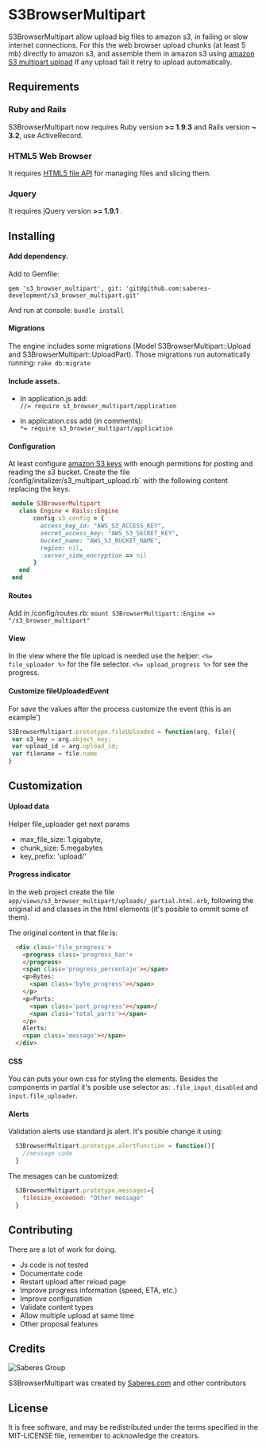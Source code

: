 S3BrowserMultipart
=========
S3BrowserMultipart allow upload big files to amazon s3, in failing or slow internet connections. 
For this the web browser upload chunks (at least 5 mb) directly to amazon s3, and assemble them in amazon s3 using  [amazon S3 multipart upload](http://docs.aws.amazon.com/AmazonS3/latest/dev/mpuoverview.html)
If any upload fail it retry to upload automatically.

Requirements
------------

### Ruby and Rails
S3BrowserMultipart now requires Ruby version **>= 1.9.3** and Rails version **~ 3.2**, use ActiveRecord.

### HTML5 Web Browser
It requires [HTML5 file API](http://en.wikipedia.org/wiki/HTML5_File_API) for managing files and slicing them.

### Jquery
It requires jQuery version **>= 1.9.1** . 

Installing
------------

#### Add dependency.
Add to Gemfile: 

`gem 's3_browser_multipart', git: 'git@github.com:saberes-development/s3_browser_multipart.git'`

And run at console: 
`bundle install ` 

#### Migrations
The engine includes some migrations (Model S3BrowserMultipart::Upload and S3BrowserMultipart::UploadPart). Those migrations run automatically running: 
`rake db:migrate`

#### Include assets.

* In application.js add:  
 `//= require s3_browser_multipart/application`

* In application.css add (in comments):  
  `*= require s3_browser_multipart/application` 

#### Configuration
 At least configure [amazon S3 keys](http://docs.aws.amazon.com/AWSSimpleQueueService/latest/SQSGettingStartedGuide/AWSCredentials.html) with enough permitions for posting and reading the s3 bucket.
 Create the file /config/initalizer/s3_multipart_upload.rb` with the following content replacing the keys.

 ```ruby
  module S3BrowserMultipart
    class Engine < Rails::Engine
        config.s3_config = {
          access_key_id: "AWS_S3_ACCESS_KEY", 
          secret_access_key: "AWS_S3_SECRET_KEY", 
          bucket_name: "AWS_S3_BUCKET_NAME", 
          region: nil, 
          :server_side_encryption => nil
        } 
    end
  end
 ```
#### Routes
Add in /config/routes.rb: 
`mount S3BrowserMultipart::Engine => "/s3_browser_multipart"`

#### View
 In the view where the file upload is needed use the helper:
 `<%= file_uploader %>` for the file selector.
 `<%= upload_progress %>` for see the progress.

#### Customize fileUploadedEvent
For save the values after the process customize the event (this is an example')

 ```js
S3BrowserMultipart.prototype.fileUploaded = function(arg, file){
  var s3_key = arg.object_key;
  var upload_id = arg.upload_id;
  var filename = file.name
}
 ```
Customization
-------------

#### Upload data
Helper file_uploader get next params
  * max_file_size: 1.gigabyte, 
  * chunk_size: 5.megabytes
  * key_prefix: 'upload/'

#### Progress indicator

In the web project create the file `app/views/s3_browser_multipart/uploads/_partial.html.erb`, following the original id and classes in the html elements (it's posible to ommit some of them).

The original content in that file is: 
```html
  <div class='file_progress'>
    <progress class='progress_bar'>
    </progress>
    <span class='progress_percentaje'></span>
    <p>Bytes:
      <span class='byte_progress'></span>
    </p>
    <p>Parts: 
      <span class='part_progress'></span>/
      <span class='total_parts'></span>
    </p>
    Alerts:
    <span class='message'></span>
  </div>
```

#### CSS
You can puts your own css for styling the elements. Besides the components in partial it's posible use selector as: `.file_input_disabled` and `input.file_uploader`.

#### Alerts
Validation alerts use standard js alert. 
It's posible change it using: 
```js
  S3BrowserMultipart.prototype.alertFunction = function(){
    //message code
  }
```
The mesages can be customized: 
```js
  S3BrowserMultipart.prototype.messages={
    filesize_exceeded: "Other message"
  }
```

Contributing
------------

There are a lot of work for doing.
* Js code is not tested
* Documentate code
* Restart upload after reload page
* Improve progress information (speed, ETA, etc.)
* Improve configuration
* Validate content types
* Allow multiple upload at same time
* Other proposal features

Credits
-------

![Saberes Group](http://www.saberes.com/assets/logo-bf337d09d20cb03b027db6847d812534.png)

S3BrowserMultipart was created by [Saberes.com](http://www.saberes.com/) and other contributors

License
-------

It is free software, and may be redistributed under the terms specified in the MIT-LICENSE file, remember to acknowledge the creators.
